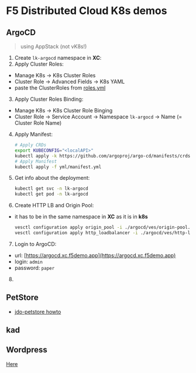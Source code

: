 # F5 Distributed Cloud K8s demos

## ArgoCD
> using AppStack (not vK8s!)

1. Create `lk-argocd` namespace in **XC**:
2. Apply Cluster Roles:
  - Manage K8s -> K8s Cluster Roles
  - Cluster Role -> Advanced Fields -> K8s YAML
  - paste the ClusterRoles from [roles.yml](./argocd/yml/roles.yml)
3. Apply Cluster Roles Binding:
  - Manage K8s -> K8s Cluster Role Binging
  - Cluster Role -> Service Account -> Namespace `lk-argocd` -> Name (= Cluster Role Name)
4. Apply Manifest:
    ```bash
    # Apply CRDs
    export KUBECONFIG="<localAPI>"
    kubectl apply -k https://github.com/argoproj/argo-cd/manifests/crds\?ref\=stable
    # Apply Manifest
    kubectl apply -f yml/manifest.yml
    ```
5. Get info about the deployment:
    ```bash
    kubectl get svc -n lk-argocd
    kubectl get pod -n lk-argocd
    ```
6. Create HTTP LB and Origin Pool:
  - it has to be in the same namespace in **XC** as it is in **k8s**
    ```bash
    vesctl configuration apply origin_pool -i ./argocd/ves/origin-pool.yml
    vesctl configuration apply http_loadbalancer -i ./argocd/ves/http-lb.ym
    ```
7. Login to ArgoCD:
  - url: [https://argocd.xc.f5demo.app](https://argocd.xc.f5demo.app)
  - login: `admin`
  - password: `paper`
8. 

## PetStore
- [jdo-petstore howto](https://gitlab.com/jdbk/f5xc-petstore)

## kad

## Wordpress
[Here](./wordpress/README.md)